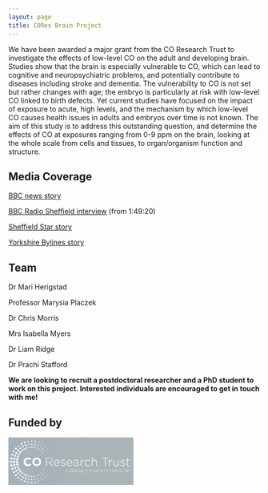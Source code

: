 ```yaml
---
layout: page
title: CORes Brain Project
---
```


We have been awarded a major grant from the CO Research Trust to investigate the effects of low-level CO on the adult and developing brain. Studies show that the brain is especially vulnerable to CO, which can lead to cognitive and neuropsychiatric problems, and potentially contribute to diseases including stroke and dementia. The vulnerability to CO is not set but rather changes with age; the embryo is particularly at risk with low-level CO linked to birth defects. Yet current studies have focused on the impact of exposure to acute, high levels, and the mechanism by which low-level CO causes health issues in adults and embryos over time is not known. The aim of this study is to address this outstanding question, and determine the effects of CO at exposures ranging from 0-9 ppm on the brain, looking at the whole scale from cells and tissues, to organ/organism function and structure. 

## Media Coverage
<a href="https://www.bbc.co.uk/news/uk-england-south-yorkshire-65548217">BBC news story</a>

<a href="https://www.bbc.co.uk/sounds/play/p0fhhfyk">BBC Radio Sheffield interview</a> (from 1:49:20)

<a href="https://www.thestar.co.uk/news/sheffield-hallam-to-investigate-health-repercussions-of-low-carbon-monoxide-exposure-4138081">Sheffield Star story</a>

<a href="https://yorkshirebylines.co.uk/news/health/sheffield-hallam-university-critical-study-to-investigate-effects-of-low-level-exposure-of-carbon-monoxide-on-baby-and-adult-brains/">Yorkshire Bylines story</a>

## Team
Dr Mari Herigstad

Professor Marysia Placzek

Dr Chris Morris

Mrs Isabella Myers

Dr Liam Ridge

Dr Prachi Stafford

<b>We are looking to recruit a postdoctoral researcher and a PhD student to work on this project. Interested individuals are encouraged to get in touch with me!</b>

## Funded by
<a href="http://www.coresearchtrust.org/"><img src="/assets/CORT_logo.jpg" alt="CO Research Trust" align="middle" style="width: 250px;" /></a>




